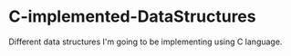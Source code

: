 # C-implemented-DataStructures
Different data structures I'm going to be implementing using C language.
